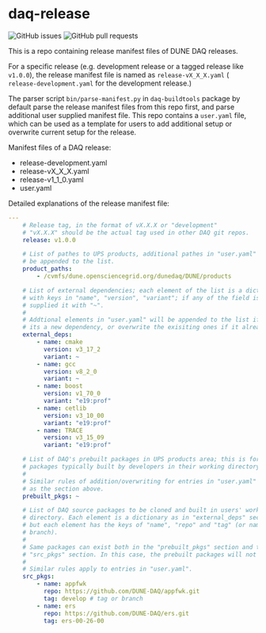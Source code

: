 # daq-release

![GitHub issues](https://img.shields.io/github/issues/DUNE-DAQ/daq-release) ![GitHub pull requests](https://img.shields.io/github/issues-pr/DUNE-DAQ/daq-release)

This is a repo containing release manifest files of DUNE DAQ releases.

For a specific release (e.g. development release or a tagged release like
`v1.0.0`), the release manifest file is named as `release-vX_X_X.yaml` (
`release-development.yaml` for the development release.)

The parser script `bin/parse-manifest.py` in `daq-buildtools` package by default
parse the release manifest files from this repo first, and parse additional user
supplied manifest file. This repo contains a `user.yaml` file, which can be used
as a template for users to add additional setup or overwrite current setup for
the release.

Manifest files of a DAQ release:

* release-development.yaml
* release-vX_X_X.yaml
* release-v1_1_0.yaml
* user.yaml

Detailed explanations of the release manifest file:

```yaml
---
    # Release tag, in the format of vX.X.X or "development"
    # "vX.X.X" should be the actual tag used in other DAQ git repos.
    release: v1.0.0

    # List of pathes to UPS products, additional pathes in "user.yaml" will
    # be appended to the list.
    product_paths:
        - /cvmfs/dune.opensciencegrid.org/dunedaq/DUNE/products

    # List of external dependencies; each element of the list is a dictionary
    # with keys in "name", "version", "variant"; if any of the field is empty,
    # supplied it with "~".
    #
    # Addtional elements in "user.yaml" will be appended to the list if the
    # its a new dependency, or overwrite the exisiting ones if it already exists.
    external_deps:
        - name: cmake
          version: v3_17_2
          variant: ~
        - name: gcc
          version: v8_2_0
          variant: ~
        - name: boost
          version: v1_70_0
          variant: "e19:prof"
        - name: cetlib
          version: v3_10_00
          variant: "e19:prof"
        - name: TRACE
          version: v3_15_09
          variant: "e19:prof"

    # List of DAQ's prebuilt packages in UPS products area; this is for DAQ
    # packages typically built by developers in their working directory.
    #
    # Similar rules of addition/overwriting for entries in "user.yaml" apply
    # as the section above.
    prebuilt_pkgs: ~

    # List of DAQ source packages to be cloned and built in users' working
    # directory. Each element is a dictionary as in "external_deps" seciton,
    # but each element has the keys of "name", "repo" and "tag" (or name of the
    # branch).
    #
    # Same packages can exist both in the "prebuilt_pkgs" section and the
    # "src_pkgs" section. In this case, the prebuilt packages will not be setup.
    # 
    # Similar rules apply to entries in "user.yaml".
    src_pkgs:
        - name: appfwk
          repo: https://github.com/DUNE-DAQ/appfwk.git
          tag: develop # tag or branch
        - name: ers
          repo: https://github.com/DUNE-DAQ/ers.git
          tag: ers-00-26-00

```
